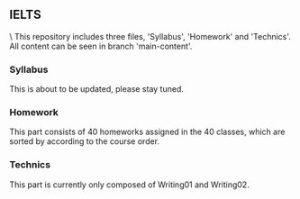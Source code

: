 ## IELTS

\ This repository includes three files, 'Syllabus', 'Homework' and 'Technics'. All content can be seen in branch 'main-content'.

### Syllabus
This is about to be updated, please stay tuned.

### Homework
This part consists of 40 homeworks assigned in the 40 classes, which are sorted by according to the course order.

### Technics
This part is currently only composed of Writing01 and Writing02.

